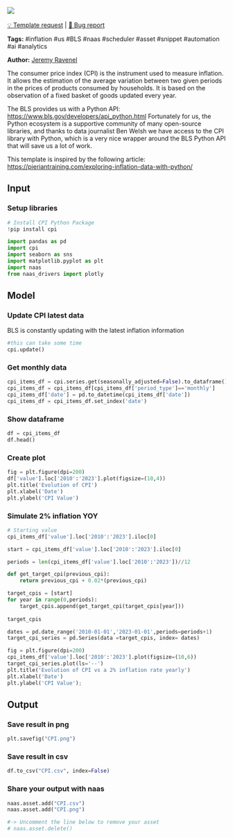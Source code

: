 <a href="https://app.naas.ai/user-redirect/naas/downloader?url=https://raw.githubusercontent.com/jupyter-naas/awesome-notebooks/master/US%20Bureau%20of%20Labor%20Statistics/US_Bureau_of_Labor_Statistics_Follow_CPI.ipynb" target="_parent"><img src="https://naasai-public.s3.eu-west-3.amazonaws.com/open_in_naas.svg"/></a><br><br><a href="https://github.com/jupyter-naas/awesome-notebooks/issues/new?assignees=&labels=&template=template-request.md&title=Tool+-+Action+of+the+notebook+">💡 Template request</a> | <a href="https://github.com/jupyter-naas/awesome-notebooks/issues/new?assignees=&labels=bug&template=bug_report.md&title=US+Bureau+of+Labor+Statistics+-+Follow+CPI:+Error+short+description">🚨 Bug report</a>

**Tags:** #inflation #us #BLS #naas #scheduler #asset #snippet #automation #ai #analytics

**Author:** [Jeremy Ravenel](https://www.linkedin.com/in/j%C3%A9r%C3%A9my-ravenel-8a396910/)

The consumer price index (CPI) is the instrument used to measure inflation. It allows the estimation of the average variation between two given periods in the prices of products consumed by households. It is based on the observation of a fixed basket of goods updated every year.

The BLS provides us with a Python API: https://www.bls.gov/developers/api_python.html
Fortunately for us, the Python ecosystem is a supportive community of many open-source libraries, and thanks to data journalist Ben Welsh we have access to the CPI library with Python, which is a very nice wrapper around the BLS Python API that will save us a lot of work.

This template is inspired by the following article: https://pieriantraining.com/exploring-inflation-data-with-python/

## Input

### Setup libraries


```python
# Install CPI Python Package
!pip install cpi
```


```python
import pandas as pd
import cpi
import seaborn as sns
import matplotlib.pyplot as plt
import naas
from naas_drivers import plotly
```

## Model

### Update CPI latest data
BLS is constantly updating with the latest inflation information


```python
#this can take some time
cpi.update()
```

### Get monthly data


```python
cpi_items_df = cpi.series.get(seasonally_adjusted=False).to_dataframe()
cpi_items_df = cpi_items_df[cpi_items_df['period_type']=='monthly']
cpi_items_df['date'] = pd.to_datetime(cpi_items_df['date'])
cpi_items_df = cpi_items_df.set_index('date')
```

### Show dataframe


```python
df = cpi_items_df
df.head()
```

### Create plot


```python
fig = plt.figure(dpi=200)
df['value'].loc['2010':'2023'].plot(figsize=(10,4))
plt.title('Evolution of CPI')
plt.xlabel('Date')
plt.ylabel('CPI Value')
```

### Simulate 2% inflation YOY


```python
# Starting value
cpi_items_df['value'].loc['2010':'2023'].iloc[0]

start = cpi_items_df['value'].loc['2010':'2023'].iloc[0]

periods = len(cpi_items_df['value'].loc['2010':'2023'])//12
```


```python
def get_target_cpi(previous_cpi):
    return previous_cpi + 0.02*(previous_cpi)
```


```python
target_cpis = [start]
for year in range(0,periods):
    target_cpis.append(get_target_cpi(target_cpis[year]))
    
target_cpis
```


```python
dates = pd.date_range('2010-01-01','2023-01-01',periods=periods+1)
target_cpi_series = pd.Series(data =target_cpis, index= dates)
```


```python
fig = plt.figure(dpi=200)
cpi_items_df['value'].loc['2010':'2023'].plot(figsize=(10,6))
target_cpi_series.plot(ls='--')
plt.title('Evolution of CPI vs a 2% inflation rate yearly')
plt.xlabel('Date')
plt.ylabel('CPI Value');
```

## Output

### Save result in png


```python
plt.savefig("CPI.png")
```

### Save result in csv


```python
df.to_csv("CPI.csv", index=False)
```

### Share your output with naas


```python
naas.asset.add("CPI.csv")
naas.asset.add("CPI.png")

#-> Uncomment the line below to remove your asset
# naas.asset.delete()
```
